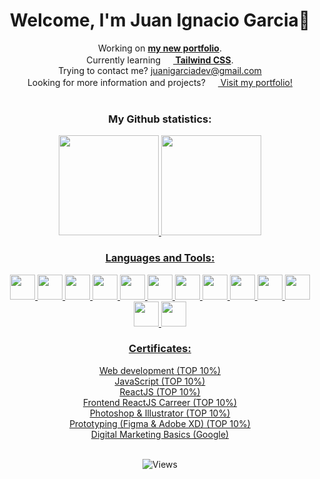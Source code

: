 <h1 align="center">Welcome, I'm Juan Ignacio Garcia👋</h1>
<!-- Informacion -->
<div align="center">	
	<div>
		Working on <a href="https://juanigarciadev.vercel.app"><strong>my new portfolio</strong></a>.
	</div>
	<div>
		Currently learning <a href="https://tailwindcss.com/"><strong align="center"><img width="16px" src="https://cdn.jsdelivr.net/gh/devicons/devicon/icons/tailwindcss/tailwindcss-plain.svg" /> Tailwind CSS</strong></a>.
	</div>
	<div>
		Trying to contact me? <a href="mailto:juanigarciadev@gmail.com">juanigarciadev@gmail.com</a>
	</div>
	<div>
		Looking for more information and projects? <a href="https://juanigarciadev.vercel.app"><img width="16px" src="https://res.cloudinary.com/diruiumfk/image/upload/v1680216082/beyond-imagination_zfxqv7.png" /> Visit my portfolio!</a>
	</div>
</br>
</div>
<!-- Estadisticas perfil github -->
<h3 align="center">My Github statistics:</h3>
<div align="center" display="inline">
  <a href="https://github.com/juanigarciadev">
  <img height="160em" src="https://github-readme-stats.vercel.app/api?username=juanigarciadev&show_icons=true&theme=synthwave&include_all_commits=true&count_private=true"/>
  <img height="160em" src="https://github-readme-stats.vercel.app/api/top-langs/?username=juanigarciadev&layout=compact&langs_count=7&theme=synthwave"/>
</div>
<!-- Lenguajes y herramientas -->
<h3 align="center">Languages and Tools:</h3>
  <div align="center">	
    <img width="40px" src="https://cdn.jsdelivr.net/gh/devicons/devicon/icons/html5/html5-original.svg" />
    <img width="40px" src="https://cdn.jsdelivr.net/gh/devicons/devicon/icons/css3/css3-original.svg" />
    <img width="40px" src="https://cdn.jsdelivr.net/gh/devicons/devicon/icons/javascript/javascript-original.svg" />
    <img width="40px" src="https://cdn.jsdelivr.net/gh/devicons/devicon/icons/react/react-original.svg" />   
    <img width="40px" src="https://cdn.jsdelivr.net/gh/devicons/devicon/icons/sass/sass-original.svg" />
    <img width="40px" src="https://cdn.jsdelivr.net/gh/devicons/devicon/icons/tailwindcss/tailwindcss-plain.svg" />
    <img width="40px" src="https://cdn.jsdelivr.net/gh/devicons/devicon/icons/git/git-original.svg" />
    <img width="40px" src="https://cdn.jsdelivr.net/gh/devicons/devicon/icons/github/github-original.svg" />
    <img width="40px" src="https://cdn.jsdelivr.net/gh/devicons/devicon/icons/bootstrap/bootstrap-original.svg" />
    <img width="40px" src="https://cdn.jsdelivr.net/gh/devicons/devicon/icons/nodejs/nodejs-original-wordmark.svg" />
    <img width="40px" src="https://cdn.jsdelivr.net/gh/devicons/devicon/icons/figma/figma-original.svg" />
    <img width="40px" src="https://cdn.jsdelivr.net/gh/devicons/devicon/icons/photoshop/photoshop-plain.svg" />
    <img width="40px" src="https://cdn.jsdelivr.net/gh/devicons/devicon/icons/illustrator/illustrator-plain.svg" />    
  </div>

<div align="center">
<h3>Certificates:</h3>
<a href="https://www.coderhouse.com/certificados/62d8408a36514a0019594d8e?lang=en" target="_blank">Web development (TOP 10%)</a></br>
<a href="https://www.coderhouse.com/certificados/632d0428c20d6900248daa20?lang=en" target="_blank">JavaScript (TOP 10%)</a></br>
<a href="https://www.coderhouse.com/pages/certificados/646aaebabdc9fb0002e5f21e" target="_blank">ReactJS (TOP 10%)</a></br>
<a href="https://www.coderhouse.com/certificados/64ba8dc18ba9d300025c87cf" target="_blank">Frontend ReactJS Carreer (TOP 10%)</a></br>
<a href="https://www.coderhouse.com/certificados/638f4fc472bdc8000f8c4452" target="_blank">Photoshop & Illustrator (TOP 10%)</a></br>
<a href="https://www.coderhouse.com/certificados/64ba8dc18ba9d300025c87cd" target="_blank">Prototyping (Figma & Adobe XD) (TOP 10%)</a></br>
<a href="https://drive.google.com/file/d/127y4cU5rJb4wzK5RFu8XA4lz03HP9KgR/view" target="_blank">Digital Marketing Basics (Google)</a>
</div></br>

<!-- Animacion serpiente -->
<!-- ![Snake animation](https://github.com/juanigarciadev/juanigarciadev/blob/output/github-contribution-grid-snake.svg) -->
<!-- Visitas al perfil -->
<p align="center"> <img src="https://komarev.com/ghpvc/?username=juanigarciadev&label=Profile%20views&color=0e75b6&style=flat" alt="Views" /> </p>
